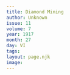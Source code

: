 ```yaml
---
title: Diamond Mining
author: Unknown
issue: 11
volume: 7
year: 1917
month: 27
day: VI
tags:
layout: page.njk
image:
---
```





